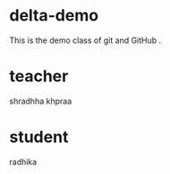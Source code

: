 # delta-demo
This is the demo class of git and GitHub .

# teacher 
shradhha khpraa
# student 
 radhika
 
